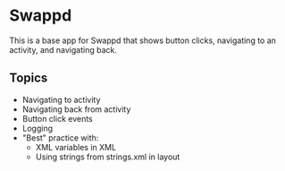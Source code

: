 # Swappd

This is a base app for Swappd that shows button clicks, navigating to an activity, and navigating back.

## Topics
* Navigating to activity
* Navigating back from activity
* Button click events
* Logging
* "Best" practice with:
  * XML variables in XML
  * Using strings from strings.xml in layout
